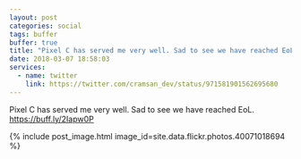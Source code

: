 ```yaml
---
layout: post
categories: social
tags: buffer
buffer: true
title: "Pixel C has served me very well. Sad to see we have reached EoL."
date: 2018-03-07 18:58:03
services: 
  - name: twitter
    link: https://twitter.com/cramsan_dev/status/971581901562695680
---
```


Pixel C has served me very well. Sad to see we have reached EoL. <a class="url" href="https://buff.ly/2Iapw0P" rel="external nofollow" target="_blank">https://buff.ly/2Iapw0P</a>

{% include post_image.html image_id=site.data.flickr.photos.40071018694 %}
